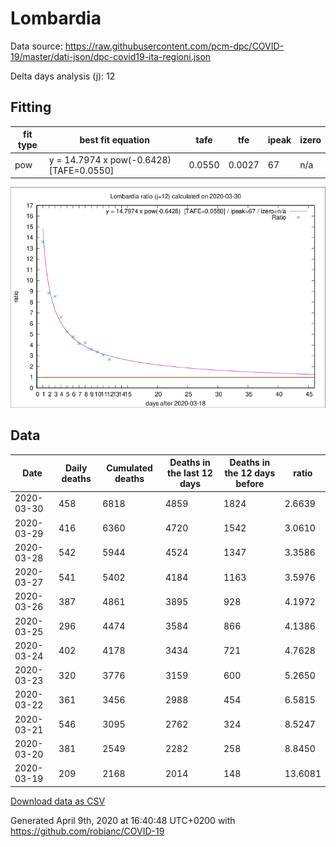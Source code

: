 # Lombardia

Data source: https://raw.githubusercontent.com/pcm-dpc/COVID-19/master/dati-json/dpc-covid19-ita-regioni.json

Delta days analysis (j): 12

## Fitting 
|fit type|best fit equation|tafe|tfe|ipeak|izero|
|-------|-----|--------|------|---|---|
|pow|y = 14.7974 x pow(-0.6428)  [TAFE=0.0550]|0.0550|0.0027|67|n/a|

![Plot](COVID-19_lombardia_j12_2020-03-30.png)

## Data
|Date|Daily deaths|Cumulated deaths|Deaths in the last 12 days|Deaths in the 12 days before|ratio|
|----|----------|-----------|-------|--------------------|-----|
|2020-03-30|458|6818|4859|1824|2.6639|
|2020-03-29|416|6360|4720|1542|3.0610|
|2020-03-28|542|5944|4524|1347|3.3586|
|2020-03-27|541|5402|4184|1163|3.5976|
|2020-03-26|387|4861|3895|928|4.1972|
|2020-03-25|296|4474|3584|866|4.1386|
|2020-03-24|402|4178|3434|721|4.7628|
|2020-03-23|320|3776|3159|600|5.2650|
|2020-03-22|361|3456|2988|454|6.5815|
|2020-03-21|546|3095|2762|324|8.5247|
|2020-03-20|381|2549|2282|258|8.8450|
|2020-03-19|209|2168|2014|148|13.6081|

[Download data as CSV](COVID-19_lombardia_j12_2020-03-30.csv)

Generated April 9th, 2020 at 16:40:48 UTC+0200 with https://github.com/robianc/COVID-19
